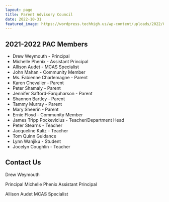 ```yaml
---
layout: page
title: Parent Advisory Council
date: 2022-10-31
featured_image: https://wordpress.techhigh.us/wp-content/uploads/2022/04/julia-taubitz-FV-Jk0IAuhw-unsplash-1.jpg
---
```


## 2021-2022 PAC Members
- Drew Weymouth - Principal
- Michelle Phenix - Assistant Principal
- Allison Audet - MCAS Specialist
- John Mahan - Community Member
- Ms. Fabienne Charlemagne - Parent
- Karen Chevalier - Parent
- Peter Shamaly - Parent
- Jennifer Safford-Farquharson - Parent
- Shannon Bartley - Parent
- Tammy Murray - Parent
- Mary Sheerin - Parent
- Ernie Floyd - Community Member
- James Tripp Pockevicius - Teacher/Department Head
- Peter Stearns - Teacher
- Jacqueline Kaliz - Teacher
- Tom Quinn	Guidance
- Lynn Wanjiku - Student
- Jocelyn Coughlin - Teacher

## Contact Us

<div>

Drew Weymouth 

</div>

Principal Michelle Phenix Assistant Principal 

<div>

Allison Audet MCAS Specialist

</div>